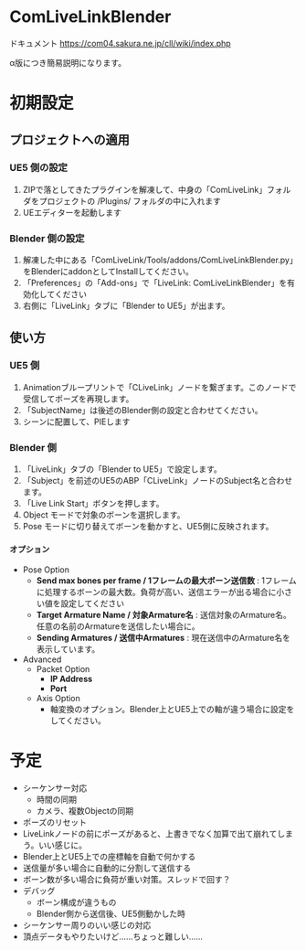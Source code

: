 # ComLiveLinkBlender

ドキュメント
https://com04.sakura.ne.jp/cll/wiki/index.php

α版につき簡易説明になります。

# 初期設定
## プロジェクトへの適用
### UE5 側の設定
1. ZIPで落としてきたプラグインを解凍して、中身の「ComLiveLink」フォルダをプロジェクトの /Plugins/ フォルダの中に入れます
2. UEエディターを起動します

### Blender 側の設定
1. 解凍した中にある「ComLiveLink/Tools/addons/ComLiveLinkBlender.py」をBlenderにaddonとしてInstallしてください。
2. 「Preferences」の「Add-ons」で「LiveLink: ComLiveLinkBlender」を有効化してください
3. 右側に「LiveLink」タブに「Blender to UE5」が出ます。

## 使い方

### UE5 側
1. Animationブループリントで「CLiveLink」ノードを繋ぎます。このノードで受信してポーズを再現します。
2. 「SubjectName」は後述のBlender側の設定と合わせてください。
3. シーンに配置して、PIEします

### Blender 側
1. 「LiveLink」タブの「Blender to UE5」で設定します。
2. 「Subject」を前述のUE5のABP「CLiveLink」ノードのSubject名と合わせます。
3. 「Live Link Start」ボタンを押します。
4. Object モードで対象のボーンを選択します。
5. Pose モードに切り替えてボーンを動かすと、UE5側に反映されます。

#### オプション
+ Pose Option
  + **Send max bones per frame / 1フレームの最大ボーン送信数** : 1フレームに処理するボーンの最大数。負荷が高い、送信エラーが出る場合に小さい値を設定してください
  + **Target Armature Name / 対象Armature名** : 送信対象のArmature名。任意の名前のArmatureを送信したい場合に。
  + **Sending Armatures / 送信中Armatures** : 現在送信中のArmature名を表示しています。
+ Advanced
  + Packet Option
    + **IP Address**
    + **Port**
  + Axis Option
    + 軸変換のオプション。Blender上とUE5上での軸が違う場合に設定をしてください。



# 予定
+ シーケンサー対応
  + 時間の同期
  + カメラ、複数Objectの同期
+ ポーズのリセット
+ LiveLinkノードの前にポーズがあると、上書きでなく加算で出て崩れてしまう。いい感じに。
+ Blender上とUE5上での座標軸を自動で何かする
+ 送信量が多い場合に自動的に分割して送信する
+ ボーン数が多い場合に負荷が重い対策。スレッドで回す？
+ デバッグ
  + ボーン構成が違うもの
  + Blender側から送信後、UE5側動かした時
+ シーケンサー周りのいい感じの対応
+ 頂点データもやりたいけど……ちょっと難しい……
